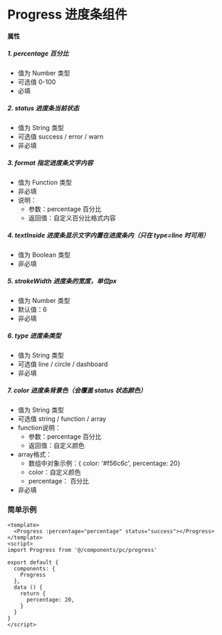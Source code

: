 # Progress 进度条组件

#### 属性
##### 1. percentage 百分比 
* 值为 Number 类型 
* 可选值 0-100
* 必填
##### 2. status 进度条当前状态 
* 值为 String 类型
* 可选值 success / error / warn
* 非必填
##### 3. format 指定进度条文字内容
* 值为 Function 类型
* 非必填
* 说明：
  * 参数：percentage 百分比
  * 返回值：自定义百分比格式内容
##### 4. textInside 进度条显示文字内置在进度条内（只在 type=line 时可用）
* 值为 Boolean 类型
* 非必填
##### 5. strokeWidth 进度条的宽度，单位px
* 值为 Number 类型
* 默认值：6
* 非必填
##### 6. type 进度条类型
* 值为 String 类型
* 可选值 line / circle / dashboard
* 非必填
##### 7. color 进度条背景色（会覆盖 status 状态颜色）
* 值为 String 类型
* 可选值 string / function / array
* function说明：
  * 参数：percentage 百分比
  * 返回值：自定义颜色
* array格式：
  * 数组中对象示例：{ color: '#f56c6c', percentage: 20}
  * color：自定义颜色
  * percentage： 百分比
* 非必填


### 简单示例
```vue
<template>
  <Progress :percentage="percentage" status="success"></Progress>
</template>
<script>
import Progress from '@/components/pc/progress'

export default {
  components: {
    Progress
  },
  data () {
    return {
      percentage: 20,
    }
  }
}
</script>
```

